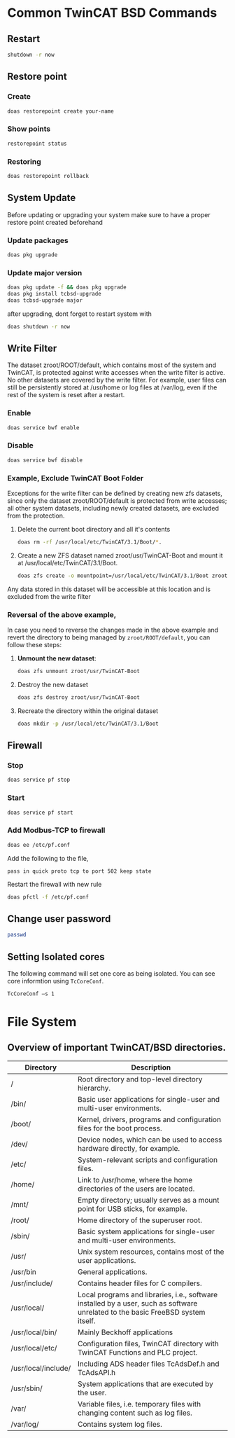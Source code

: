 # Common TwinCAT BSD Commands

## Restart
```bash
shutdown -r now
```

## Restore point
### Create
```bash
doas restorepoint create your-name
```
### Show points
```bash
restorepoint status
```

### Restoring
```bash
doas restorepoint rollback
```

## System Update
Before updating or upgrading your system make sure to have a proper restore point created beforehand
### Update packages
```bash
doas pkg upgrade
```
### Update major version
```bash
doas pkg update -f && doas pkg upgrade
doas pkg install tcbsd-upgrade
doas tcbsd-upgrade major
```
after upgrading, dont forget to restart system with
```bash
doas shutdown -r now
```

## Write Filter
The dataset zroot/ROOT/default, which contains most of the system and TwinCAT, is protected against write accesses when the write filter is active. No other datasets are covered by the write filter. For example, user files can still be persistently stored at /usr/home or log files at /var/log, even if the rest of the system is reset after a restart.

### Enable
```bash
doas service bwf enable
```

### Disable
```bash
doas service bwf disable
```

### Example, Exclude TwinCAT Boot Folder
Exceptions for the write filter can be defined by creating new zfs datasets, since only the dataset zroot/ROOT/default is protected from write accesses; all other system datasets, including newly created datasets, are excluded from the protection.

1. Delete the current boot directory and all it's contents
   ```bash
   doas rm -rf /usr/local/etc/TwinCAT/3.1/Boot/*.
   ```
2. Create a new ZFS dataset named zroot/usr/TwinCAT-Boot and mount it at /usr/local/etc/TwinCAT/3.1/Boot.
   ```bash
   doas zfs create -o mountpoint=/usr/local/etc/TwinCAT/3.1/Boot zroot/usr/TwinCAT-Boot
   ```
Any data stored in this dataset will be accessible at this location and is excluded from the write filter

### Reversal of the above example, 
In case you need to reverse the changes made in the above example and revert the directory to being managed by `zroot/ROOT/default`, you can follow these steps:

1. **Unmount the new dataset**:
   ```bash
   doas zfs unmount zroot/usr/TwinCAT-Boot
   ```
2. Destroy the new dataset
   ```bash
   doas zfs destroy zroot/usr/TwinCAT-Boot
   ```
3. Recreate the directory within the original dataset
   ```bash
   doas mkdir -p /usr/local/etc/TwinCAT/3.1/Boot
   ```
   
## Firewall
### Stop
```bash
doas service pf stop
```
### Start
```bash
doas service pf start
```
### Add Modbus-TCP to firewall
```bash
doas ee /etc/pf.conf
```
Add the following to the file,
```
pass in quick proto tcp to port 502 keep state
```
Restart the firewall with new rule
```bash
doas pfctl -f /etc/pf.conf
```

## Change user password
```bash
passwd
```

## Setting Isolated cores
The following command will set one core as being isolated.  You can see core informtion using `TcCoreConf`.
```bash
TcCoreConf –s 1
```

# File System

## Overview of important TwinCAT/BSD directories.

| Directory             | Description                                                                                   |
|-----------------------|-----------------------------------------------------------------------------------------------|
| /                     | Root directory and top-level directory hierarchy.                                              |
| /bin/                 | Basic user applications for single-user and multi-user environments.                           |
| /boot/                | Kernel, drivers, programs and configuration files for the boot process.                        |
| /dev/                 | Device nodes, which can be used to access hardware directly, for example.                      |
| /etc/                 | System-relevant scripts and configuration files.                                              |
| /home/                | Link to /usr/home, where the home directories of the users are located.                        |
| /mnt/                 | Empty directory; usually serves as a mount point for USB sticks, for example.                  |
| /root/                | Home directory of the superuser root.                                                         |
| /sbin/                | Basic system applications for single-user and multi-user environments.                         |
| /usr/                 | Unix system resources, contains most of the user applications.                                 |
| /usr/bin              | General applications.                                                                         |
| /usr/include/         | Contains header files for C compilers.                                                        |
| /usr/local/           | Local programs and libraries, i.e., software installed by a user, such as software unrelated to the basic FreeBSD system itself. |
| /usr/local/bin/       | Mainly Beckhoff applications                                                                  |
| /usr/local/etc/       | Configuration files, TwinCAT directory with TwinCAT Functions and PLC project.                 |
| /usr/local/include/   | Including ADS header files TcAdsDef.h and TcAdsAPI.h                                           |
| /usr/sbin/            | System applications that are executed by the user.                                            |
| /var/                 | Variable files, i.e. temporary files with changing content such as log files.                   |
| /var/log/             | Contains system log files.                                                                     |
